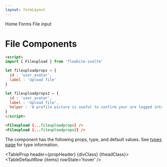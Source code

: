 ```yaml
---
layout: formLayout
---
```


<script>
  import Htwo from '../utils/Htwo.svelte'
  import ExampleDiv from '../utils/ExampleDiv.svelte'
  import TableProp from '../utils/TableProp.svelte'
  import TableDefaultRow from '../utils/TableDefaultRow.svelte'
  import { onMount } from 'svelte';
  import { Fileupload, Breadcrumb, BreadcrumbItem } from "$lib/index"
  import { Home } from 'svelte-heros'
  import componentProps from '../props/Fileupload.json'
  let items = componentProps.props

  let propHeader = ['Name', 'Type', 'Default']
  let divClass='w-full relative overflow-x-auto shadow-md sm:rounded-lg py-4'
  let theadClass ='text-xs text-gray-700 uppercase bg-gray-50 dark:bg-gray-700 dark:text-white'
  let fileuploadprops = {
    id : 'user_avatar',
    label : 'Upload file'
  }
  let fileuploadprops2 = {
    id : 'user_avatar',
    label : 'Upload file',
    helper : 'A profile picture is useful to confirm your are logged into your account'
  }
</script>

<Breadcrumb>
  <BreadcrumbItem href="/" icon={Home} variation="solid">Home</BreadcrumbItem>
  <BreadcrumbItem href="/forms">Forms</BreadcrumbItem>
  <BreadcrumbItem>File input</BreadcrumbItem>
</Breadcrumb>


<h1 class="text-3xl w-full dark:text-white py-8">File Components</h1>

<Htwo label="Examples" />

<ExampleDiv>
<Fileupload {...fileuploadprops} />
<Fileupload {...fileuploadprops2} />
</ExampleDiv>

```html
<script>
import { Fileupload } from 'flowbite-svelte'

let fileuploadprops = {
  id : 'user_avatar',
  label : 'Upload file'
}

let fileuploadprops2 = {
  id : 'user_avatar',
  label : 'Upload file',
  helper : 'A profile picture is useful to confirm your are logged into your account'
}
</script>

<Fileupload {...fileuploadprops} />
<Fileupload {...fileuploadprops2} />
```

<Htwo label="Props" />

<p>The component has the following props, type, and default values. See <a href="/pages/types">types 
 page</a> for type information.</p>

<TableProp header={propHeader} {divClass} {theadClass}>
  <TableDefaultRow {items} rowState='hover' />
</TableProp>